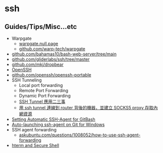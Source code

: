 # ssh

## Guides/Tips/Misc...etc

* Warpgate
    * [warpgate.null.page](https://warpgate.null.page/)
    * [github.com/warp-tech/warpgate](https://github.com/warp-tech/warpgate)
* [github.com/bahamas10/bash-web-server/tree/main](https://github.com/bahamas10/bash-web-server/tree/main)
* [github.com/gliderlabs/ssh/tree/master](https://github.com/gliderlabs/ssh/tree/master)
* [github.com/mkj/dropbear](https://github.com/mkj/dropbear)
* [OpenSSH ](https://www.openssh.com/)
* [github.com/openssh/openssh-portable](https://github.com/openssh/openssh-portable)
* SSH Tunneling
    * Local port forwarding
    * Remote Port Forwarding
    * Dynamic Port Forwarding
    * [SSH Tunnel 應用二三事](https://hackmd.io/@1KJngEhaRtGo-19TQntkpA/r1z5qciTY)
    * [用 ssh tunnel 連線到 router 背後的機器，並建立 SOCKS5 proxy 存取內網資源](https://hackmd.io/@DailyOops/ssh-reverse-tunnel-behind-the-router-with-socks5-proxy)
* [Setting Automatic SSH-Agent for GitBash](https://gist.github.com/adojos/5aab5e1dcedc16957c465be0212ea099)
* [Auto-launching ssh-agent on Git for Windows](https://docs.github.com/en/authentication/connecting-to-github-with-ssh/working-with-ssh-key-passphrases#auto-launching-ssh-agent-on-git-for-windows)
* SSH agent forwarding
    * [askubuntu.com/questions/1008052/how-to-use-ssh-agent-forwarding](https://askubuntu.com/questions/1008052/how-to-use-ssh-agent-forwarding)
* [hterm and Secure Shell](https://chromium.googlesource.com/apps/libapps/+/HEAD/README.md)